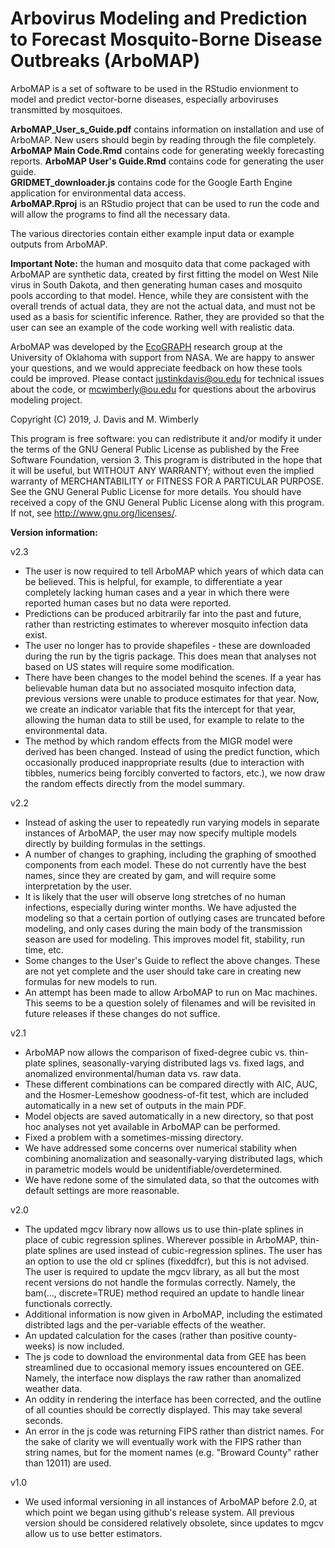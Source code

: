 # Arbovirus Modeling and Prediction to Forecast Mosquito-Borne Disease Outbreaks (ArboMAP)

ArboMAP is a set of software to be used in the RStudio envionment to model and predict vector-borne diseases, especially arboviruses transmitted by mosquitoes. 

**ArboMAP_User_s_Guide.pdf** contains information on installation and use of ArboMAP. New users should begin by reading through the file completely.  
**ArboMAP Main Code.Rmd** contains code for generating weekly forecasting reports.
**ArboMAP User's Guide.Rmd** contains code for generating the user guide.  
**GRIDMET_downloader.js** contains code for the Google Earth Engine application for environmental data access.  
**ArboMAP.Rproj** is an RStudio project that can be used to run the code and will allow the programs to find all the necessary data.

The various directories contain either example input data or example outputs from ArboMAP.

**Important Note:** the human and mosquito data that come packaged with ArboMAP are synthetic data, created by
first fitting the model on West Nile virus in South Dakota, and then generating human cases and
mosquito pools according to that model. Hence, while they are consistent with the overall trends
of actual data, they are not the actual data, and must not be used as a basis for scientific inference. Rather,
they are provided so that the user can see an example of the code working well with realistic data.

ArboMAP was developed by the [EcoGRAPH](http://ecograph.net) research group at the University of Oklahoma with support from NASA. We are happy to answer your questions, and we would appreciate feedback on how these tools could be improved. Please contact justinkdavis@ou.edu for technical issues about the code, or mcwimberly@ou.edu for questions about the arbovirus modeling project.

Copyright (C) 2019, J. Davis and M. Wimberly

This program is free software: you can redistribute it and/or modify it under the terms of the GNU General Public License as
published by the Free Software Foundation, version 3. This program is distributed in the hope that it will be useful,
but WITHOUT ANY WARRANTY; without even the implied warranty of MERCHANTABILITY or FITNESS FOR A PARTICULAR PURPOSE. See the
GNU General Public License for more details. You should have received a copy of the GNU General Public License along with
this program. If not, see <http://www.gnu.org/licenses/>.

**Version information:**

v2.3

- The user is now required to tell ArboMAP which years of which data can be believed. This is helpful, for example, to differentiate a year completely lacking human cases and a year in which there were reported human cases but no data were reported.
- Predictions can be produced arbitrarily far into the past and future, rather than restricting estimates to wherever mosquito infection data exist.
- The user no longer has to provide shapefiles - these are downloaded during the run by the tigris package. This does mean that analyses not based on US states will require some modification.
- There have been changes to the model behind the scenes. If a year has believable human data but no associated mosquito infection data, previous versions were unable to produce estimates for that year. Now, we create an indicator variable that fits the intercept for that year, allowing the human data to still be used, for example to relate to the environmental data.
- The method by which random effects from the MIGR model were derived has been changed. Instead of using the predict function, which occasionally produced inappropriate results (due to interaction with tibbles, numerics being forcibly converted to factors, etc.), we now draw the random effects directly from the model summary.

v2.2

- Instead of asking the user to repeatedly run varying models in separate instances of ArboMAP, the user may now specify multiple models directly by building formulas in the settings.
- A number of changes to graphing, including the graphing of smoothed components from each model. These do not currently have the best names, since they are created by gam, and will require some interpretation by the user.
- It is likely that the user will observe long stretches of no human infections, especially during winter months. We have adjusted the modeling so that a certain portion of outlying cases are truncated before modeling, and only cases during the main body of the transmission season are used for modeling. This improves model fit, stability, run time, etc.
- Some changes to the User's Guide to reflect the above changes. These are not yet complete and the user should take care in creating new formulas for new models to run.
- An attempt has been made to allow ArboMAP to run on Mac machines. This seems to be a question solely of filenames and will be revisited in future releases if these changes do not suffice.

v2.1

- ArboMAP now allows the comparison of fixed-degree cubic vs. thin-plate splines, seasonally-varying distributed lags vs. fixed lags, and anomalized environmental/human data vs. raw data.
- These different combinations can be compared directly with AIC, AUC, and the Hosmer-Lemeshow goodness-of-fit test, which are included automatically in a new set of outputs in the main PDF.
- Model objects are saved automatically in a new directory, so that post hoc analyses not yet available in ArboMAP can be performed.
- Fixed a problem with a sometimes-missing directory.
- We have addressed some concerns over numerical stability when combining anomalization and seasonally-varying distributed lags, which in parametric models would be unidentifiable/overdetermined.
- We have redone some of the simulated data, so that the outcomes with default settings are more reasonable.

v2.0

- The updated mgcv library now allows us to use thin-plate splines in place of cubic regression splines. Wherever possible in ArboMAP, thin-plate splines are used instead of cubic-regression splines. The user has an option to use the old cr splines (fixeddfcr), but this is not advised. The user is required to update the mgcv library, as all but the most recent versions do not handle the formulas correctly. Namely, the bam(..., discrete=TRUE) method required an update to handle linear functionals correctly.
- Additional information is now given in ArboMAP, including the estimated distribted lags and the per-variable effects of the weather.
- An updated calculation for the cases (rather than positive county-weeks) is now included.
- The js code to download the environmental data from GEE has been streamlined due to occasional memory issues encountered on GEE. Namely, the interface now displays the raw rather than anomalized weather data.
- An oddity in rendering the interface has been corrected, and the outline of all counties should be correctly displayed. This may take several seconds.
- An error in the js code was returning FIPS rather than district names. For the sake of clarity we will eventually work with the FIPS rather than string names, but for the moment names (e.g. "Broward County" rather than 12011) are used.

v1.0 

- We used informal versioning in all instances of ArboMAP before 2.0, at which point we began using github's release system. All previous version should be considered relatively obsolete, since updates to mgcv allow us to use better estimators.
